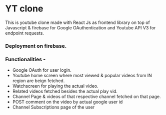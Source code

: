# YT clone

This is youtube clone made with React Js as frontend library on top of Javascript & firebase for Google OAuthentication and Youtube API V3 for endpoint requests.

### Deployment on firebase.

### Functionalities -

- Google OAuth for user login.
- Youtube home screen where most viewed & popular videos from IN region are beign fetched.
- Watchscreen for playing the actual video.
- Related videos fetched besides the actual play vid.
- Channel Page & videos of that respective channel fetched on that page.
- POST comment on the video by actual google user id
- Channel Subscriptions page of the user
